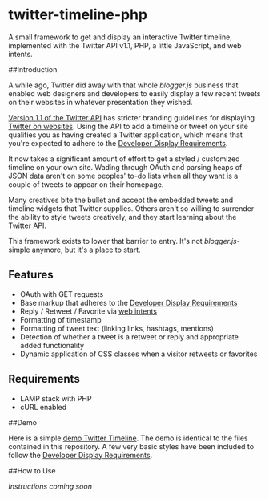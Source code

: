 twitter-timeline-php
====================

A small framework to get and display an interactive Twitter timeline, implemented with the Twitter API v1.1, PHP, a little JavaScript, and web intents.

##Introduction

A while ago, Twitter did away with that whole *blogger.js* business that enabled web designers and developers to easily display a few recent tweets on their websites in whatever presentation they wished.

[Version 1.1 of the Twitter API](https://dev.twitter.com/docs/api/1.1) has stricter branding guidelines for displaying [Twitter on websites](https://dev.twitter.com/docs/twitter-for-websites). Using the API to add a timeline or tweet on your site qualifies you as having created a Twitter application, which means that you're expected to adhere to the [Developer Display Requirements](https://dev.twitter.com/terms/display-requirements). 

It now takes a significant amount of effort to get a styled / customized timeline on your own site. Wading through OAuth and parsing heaps of JSON data aren't on some peoples' to-do lists when all they want is a couple of tweets to appear on their homepage. 

Many creatives bite the bullet and accept the embedded tweets and timeline widgets that Twitter supplies. Others aren't so willing to surrender the ability to style tweets creatively, and they start learning about the Twitter API.

This framework exists to lower that barrier to entry. It's not *blogger.js*-simple anymore, but it's a place to start.

## Features

* OAuth with GET requests
* Base markup that adheres to the [Developer Display Requirements](https://dev.twitter.com/terms/display-requirements)
* Reply / Retweet / Favorite via [web intents](https://dev.twitter.com/docs/intents)
* Formatting of timestamp
* Formatting of tweet text (linking links, hashtags, mentions)
* Detection of whether a tweet is a retweet or reply and appropriate added functionality
* Dynamic application of CSS classes when a visitor retweets or favorites

## Requirements

* LAMP stack with PHP
* cURL enabled

##Demo

Here is a simple [demo Twitter Timeline](http://dev.kim-maida.com/twitter). The demo is identical to the files contained in this repository. A few very basic styles have been included to follow the [Developer Display Requirements](https://dev.twitter.com/terms/display-requirements).

##How to Use

*Instructions coming soon*
